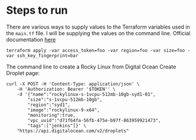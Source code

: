 # Steps to run

There are various ways to supply values to the Terraform variables used in the `main.tf` file. I will be supplying the values on the command line. Official documentation [here](https://developer.hashicorp.com/terraform/language/values/variables#variables-on-the-command-line)

```
terraform apply -var access_token=foo -var region=foo -var size=foo -var ssh_key_fingerprint=bar
```

The command line to create a Rocky Linux from Digital Ocean Create Droplet page:

```
curl -X POST -H 'Content-Type: application/json' \
    -H 'Authorization: Bearer '$TOKEN'' \
    -d '{"name":"rockylinux-s-1vcpu-512mb-10gb-syd1-01",
        "size":"s-1vcpu-512mb-10gb",
        "region":"syd1",
        "image":"rockylinux-9-x64",
        "monitoring":true,
        "vpc_uuid":"d71f64fa-56fb-475e-b97f-863959921473",
        "tags":["jenkins"]}' \
    "https://api.digitalocean.com/v2/droplets"
```